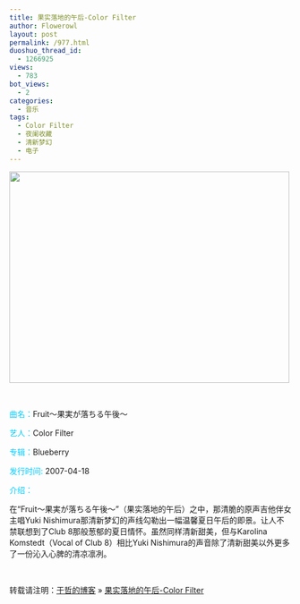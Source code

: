```yaml
---
title: 果实落地的午后-Color Filter
author: Flowerowl
layout: post
permalink: /977.html
duoshuo_thread_id:
  - 1266925
views:
  - 783
bot_views:
  - 2
categories:
  - 音乐
tags:
  - Color Filter
  - 夜阑收藏
  - 清新梦幻
  - 电子
---
```

[<img class="alignright size-full wp-image-978" title="Color Filter" src="http://lazynight.me/wp-content/uploads/2011/11/Color+Filter.jpg" alt="" width="500" height="378" />][1]

&nbsp;

<span style="color: #00ccff;">曲名：</span>Fruit～果実が落ちる午後～

<span style="color: #00ccff;">艺人：</span>Color Filter

<span style="color: #00ccff;">专辑：</span>Blueberry

<span style="color: #00ccff;">发行时间:</span> 2007-04-18

<span style="color: #00ccff;">介绍：</span>

在“Fruit～果実が落ちる午後～”（果实落地的午后）之中，那清脆的原声吉他伴女主唱Yuki Nishimura那清新梦幻的声线勾勒出一幅温馨夏日午后的即景。让人不禁联想到了Club 8那般葱郁的夏日情怀。虽然同样清新甜美，但与Karolina Komstedt（Vocal of Club 8）相比Yuki Nishimura的声音除了清新甜美以外更多了一份沁入心脾的清凉凛冽。

&nbsp;

转载请注明：[于哲的博客][2] &raquo; [果实落地的午后-Color Filter][3]

 [1]: http://lazynight.me/wp-content/uploads/2011/11/Color+Filter.jpg
 [2]: http://localhost/wordpress
 [3]: http://localhost/wordpress/977.html